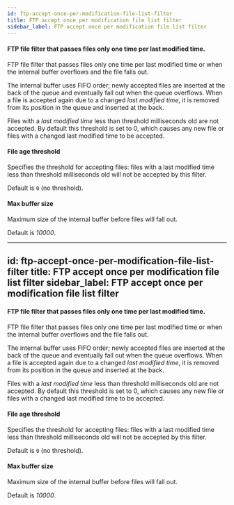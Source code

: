 ```yaml
---
id: ftp-accept-once-per-modification-file-list-filter
title: FTP accept once per modification file list filter
sidebar_label: FTP accept once per modification file list filter
---
```

#### FTP file filter that passes files only one time per last modified time.
FTP file filter that passes files only one time per last modified time or when the internal buffer overflows and the file falls out.

The internal buffer uses FIFO order; newly accepted files are inserted at the back of the queue and eventually fall out when the queue overflows. When a file is accepted again due to a changed <i>last modified time</i>, it is removed from its position in the queue and inserted at the back.

Files with a <i>last modified time</i> less than threshold milliseconds old are not accepted. By default this threshold is set to 0, which causes any new file or files with a changed last modified time to be accepted.

#### File age threshold
Specifies the threshold for accepting files: files with a last modified time less than threshold milliseconds old will not be accepted by this filter.

Default is <code>0</code> (no threshold).

#### Max buffer size
Maximum size of the internal buffer before files will fall out.

Default is <i>10000</i>.

---
id: ftp-accept-once-per-modification-file-list-filter
title: FTP accept once per modification file list filter
sidebar_label: FTP accept once per modification file list filter
---
#### FTP file filter that passes files only one time per last modified time.
FTP file filter that passes files only one time per last modified time or when the internal buffer overflows and the file falls out.

The internal buffer uses FIFO order; newly accepted files are inserted at the back of the queue and eventually fall out when the queue overflows. When a file is accepted again due to a changed <i>last modified time</i>, it is removed from its position in the queue and inserted at the back.

Files with a <i>last modified time</i> less than threshold milliseconds old are not accepted. By default this threshold is set to 0, which causes any new file or files with a changed last modified time to be accepted.

#### File age threshold
Specifies the threshold for accepting files: files with a last modified time less than threshold milliseconds old will not be accepted by this filter.

Default is <code>0</code> (no threshold).

#### Max buffer size
Maximum size of the internal buffer before files will fall out.

Default is <i>10000</i>.

